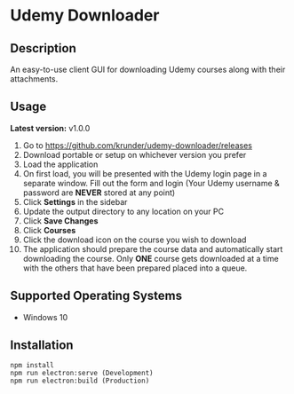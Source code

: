 # Udemy Downloader

## Description
An easy-to-use client GUI for downloading Udemy courses along with their attachments.

## Usage
**Latest version:** v1.0.0
1. Go to https://github.com/krunder/udemy-downloader/releases
2. Download portable or setup on whichever version you prefer
3. Load the application
4. On first load, you will be presented with the Udemy login page in a separate window. Fill out the form and login (Your Udemy username & password are **NEVER** stored at any point)
4. Click **Settings** in the sidebar
5. Update the output directory to any location on your PC
6. Click **Save Changes**
7. Click **Courses**
8. Click the download icon on the course you wish to download
9. The application should prepare the course data and automatically start downloading the course. Only **ONE** course gets downloaded at a time with the others that have been prepared placed into a queue.

## Supported Operating Systems
* Windows 10

## Installation
```
npm install
npm run electron:serve (Development)
npm run electron:build (Production)
```
